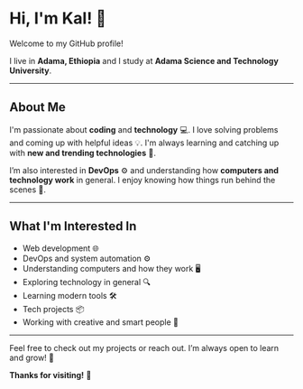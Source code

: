 # Hi, I'm Kal! 👋

Welcome to my GitHub profile!  

I live in **Adama, Ethiopia** and I study at **Adama Science and Technology University**.

---

## About Me

I'm passionate about **coding** and **technology** 💻. I love solving problems and coming up with helpful ideas 💡. I'm always learning and catching up with **new and trending technologies** 🚀.

I’m also interested in **DevOps** ⚙️ and understanding how **computers and technology work** in general. I enjoy knowing how things run behind the scenes 🧠.

---

## What I'm Interested In

- Web development 🌐  
- DevOps and system automation ⚙️  
- Understanding computers and how they work 🖥️  
- Exploring technology in general 🔍  
- Learning modern tools 🛠️  
- Tech projects 📦  
- Working with creative and smart people 🤝

---

Feel free to check out my projects or reach out. I’m always open to learn and grow! 🌱

**Thanks for visiting!** 🙌

